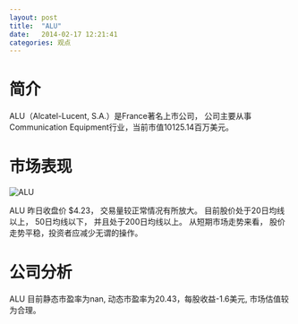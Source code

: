 ```yaml
---
layout: post
title:  "ALU"
date:   2014-02-17 12:21:41
categories: 观点
---
```


# 简介
ALU（Alcatel-Lucent, S.A.）是France著名上市公司，
公司主要从事Communication Equipment行业，当前市值10125.14百万美元。

# 市场表现

![ALU](http://finviz.com/chart.ashx?t=ALU&ty=c&ta=1&p=d&s=l)

ALU 昨日收盘价 $4.23，
交易量较正常情况有所放大。
目前股价处于20日均线以上，
50日均线以下，
并且处于200日均线以上。
从短期市场走势来看，
股价走势平稳，投资者应减少无谓的操作。

# 公司分析
ALU 目前静态市盈率为nan, 动态市盈率为20.43，每股收益-1.6美元,
市场估值较为合理。
